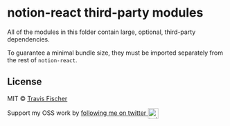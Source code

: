 # notion-react third-party modules

All of the modules in this folder contain large, optional, third-party dependencies.

To guarantee a minimal bundle size, they must be imported separately from the rest of `notion-react`.

## License

MIT © [Travis Fischer](https://transitivebullsh.it)

Support my OSS work by <a href="https://twitter.com/transitive_bs">following me on twitter <img src="https://storage.googleapis.com/saasify-assets/twitter-logo.svg" alt="twitter" height="24px" align="center"></a>

